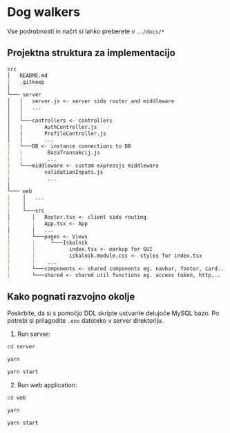 # Dog walkers

Vse podrobnosti in načrt si lahko preberete v `../docs/*`

## Projektna struktura za implementacijo

```md
src
│   README.md
|   .gitkeep 
│
└─── server
│   │   server.js <- server side router and middleware
│   │   ...
│   │
│   └───controllers <- controllers
│   |       AuthController.js
│   |       ProfileController.js
│   |       ...
|   └───DB <- instance connections to DB
|   |        BazaTransakcij.js
|   |        ...
|   └───middleware <- custom expressjs middleware
|           validationInputs.js
|            ...
│   
└─── web
|    │   ...
|    │   
|    └───src
│       │   Router.tsx <- client side routing
|       |   App.tsx <- App
│       │   ...
|       └───pages <- Views 
|       |     └───Iskalnik
|       |           index.tsx <- markup for GUI
|       |           iskalnik.module.css <- styles for index.tsx
|       |    ...
|       └───components <- shared components eg. navbar, footer, card..
|       └───shared <- shared util functions eg. access token, http,..

```

## Kako pognati razvojno okolje

Poskrbite, da si s pomočjo DDL skripte ustvarite delujoče MySQL bazo.
Po potrebi si prilagodite `.env` datoteko v server direktoriju.

1. Run server:

```bash
cd server

yarn

yarn start
```

2. Run web application:

```bash
cd web

yarn

yarn start
```
